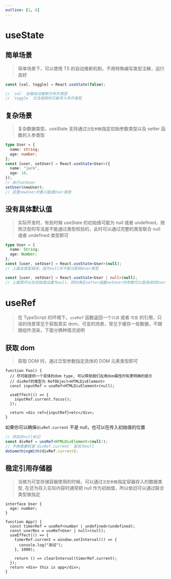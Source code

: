 ```yaml
---
outline: [1, 6]
---
```


# useState

## 简单场景

> 简单场景下，可以使用 TS 的自动推断机制，不用特殊编写类型注解，运行良好

```typescript
const [val, toggle] = React.useState(false);

// `val` 会被自动推断为布尔类型
// `toggle` 方法调用时只能传入布尔类型
```

## 复杂场景

> 复杂数据类型，useState 支持通过`泛型参数`指定初始参数类型以及 setter 函数的入参类型

```typescript
type User = {
  name: string;
  age: number;
};
const [user, setUser] = React.useState<User>({
  name: "jack",
  age: 18,
});
// 执行setUser
setUser(newUser);
// 这里newUser对象只能是User类型
```

## 没有具体默认值

> 实际开发时，有些时候 useState 的初始值可能为 null 或者 undefined，按照泛型的写法是不能通过类型校验的，此时可以通过完整的类型联合 null 或者 undefined 类型即可

```typescript
type User = {
  name: String;
  age: Number;
};
const [user, setUser] = React.useState<User>(null);
// 上面会类型错误，因为null并不能分配给User类型

const [user, setUser] = React.useState<User | null>(null);
// 上面既可以在初始值设置为null，同时满足setter函数setUser的参数可以是具体的User类型
```

# useRef

> 在 TypeScript 的环境下，`useRef` 函数返回一个`只读` 或者 `可变` 的引用，只读的场景常见于获取真实 dom，可变的场景，常见于缓存一些数据，不跟随组件渲染，下面分俩种情况说明

## 获取 dom

> 获取 DOM 时，通过泛型参数指定具体的 DOM 元素类型即可

```tsx
function Foo() {
  // 尽可能提供一个具体的dom type, 可以帮助我们在用dom属性时有更明确的提示
  // divRef的类型为 RefObject<HTMLDivElement>
  const inputRef = useRef<HTMLDivElement>(null);

  useEffect(() => {
    inputRef.current.focus();
  });

  return <div ref={inputRef}>etc</div>;
}
```

如果你可以确保`divRef.current` 不是 null，也可以在传入初始值的位置

```typescript
// 添加非null标记
const divRef = useRef<HTMLDivElement>(null!);
// 不再需要检查`divRef.current` 是否为null
doSomethingWith(divRef.current);
```

## 稳定引用存储器

> 当做为可变存储容器使用的时候，可以通过`泛型参数`指定容器存入的数据类型, 在还为存入实际内容时通常把 null 作为初始值，所以依旧可以通过联合类型做指定

```tsx
interface User {
  age: number;
}

function App() {
  const timerRef = useRef<number | undefined>(undefined);
  const userRes = useRef<User | null>(null);
  useEffect(() => {
    timerRef.current = window.setInterval(() => {
      console.log("测试");
    }, 1000);

    return () => clearInterval(timerRef.current);
  });
  return <div> this is app</div>;
}
```
